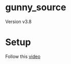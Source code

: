 # gunny_source
Version v3.8

# Setup
Follow this [video](https://l.facebook.com/l.php?u=https%3A%2F%2Fyoutu.be%2Fxjsig4nDCr4%3Ffbclid%3DIwAR1Gu_atP0Y-D8j3hxoUsiPy98Dv0R2Yf7BGwtvmd4t3WmUe6Rnt-OSguac&h=AT0VHsG-ogaOl_nCJB40FGwCJF4U0mKLkDn1X5jv8tKpEjnIjxmvk1-8hRm31KA77lAasxf70CrX1w2r8IXtA4Fazinp0u1hZjy1k1DhwC0btAOp2-fxOQeRiiEBC8uGfiWk&__tn__=R]-R&c[0]=AT0aqLE6CP3DBYQWP_6XzBD9Cghd0UZUG5h-xZrKQthhaIeq58_7AY3_wCmvHx8uCtZyR1FbdzkzA7702T4JwNy-BdeRXz7zv2NdZlBim1-abBib5qm0-z0liS6_sdMsa0ry4QmgnAmW2VZKgIHdLKyrHXYTv_tm3LMrvz3jLsKOygH7-3bvYQ-U0j-3K-1qFWf3_5pphR-Ayh5KWNI)
